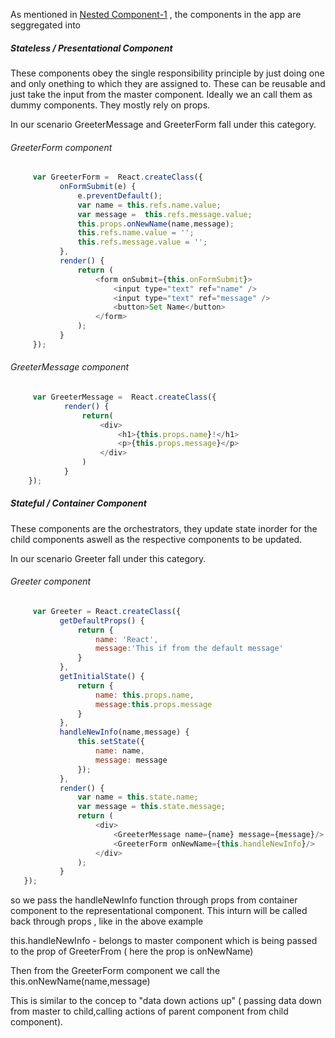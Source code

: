 As mentioned in [Nested Component-1](NESTED-COMPONENTS-1.md) , the components in the app are seggregated into


##### Stateless / Presentational Component
 These components obey the single responsibility principle by just doing one and only onething to which they are assigned to.
 These can be reusable and just take the input from the master component.
 Ideally we an call them as dummy components.
 They mostly rely on props.

 In our scenario GreeterMessage and GreeterForm fall under this category.

###### GreeterForm component

 ```javascript
      var GreeterForm =  React.createClass({
            onFormSubmit(e) {
                e.preventDefault();
                var name = this.refs.name.value;
                var message =  this.refs.message.value;
                this.props.onNewName(name,message);
                this.refs.name.value = '';
                this.refs.message.value = '';
            },
            render() {
                return (
                    <form onSubmit={this.onFormSubmit}>
                        <input type="text" ref="name" />
                        <input type="text" ref="message" />
                        <button>Set Name</button>
                    </form>
                );
            }
      });
```

###### GreeterMessage component

```javascript
     var GreeterMessage =  React.createClass({
            render() {
                return(
                    <div>
                        <h1>{this.props.name}!</h1>
                        <p>{this.props.message}</p>
                    </div>
                )
            }
    });
```

##### Stateful / Container Component

 These components are the orchestrators, they update state inorder for the child components aswell as the respective components to be updated.

 In our scenario Greeter fall under this category.

 ###### Greeter component

 ```javascript
      var Greeter = React.createClass({
            getDefaultProps() {
                return {
                    name: 'React',
                    message:'This if from the default message'
                }
            },
            getInitialState() {
                return {
                    name: this.props.name,
                    message:this.props.message
                }
            },
            handleNewInfo(name,message) {
                this.setState({
                    name: name,
                    message: message
                });
            },
            render() {
                var name = this.state.name;
                var message = this.state.message;
                return (
                    <div>
                        <GreeterMessage name={name} message={message}/>
                        <GreeterForm onNewName={this.handleNewInfo}/>
                    </div>
                );
            }
    });
 ```
 so we pass the handleNewInfo function through props from container component to the representational component.
 This inturn will be called back through props , like in the above example

 this.handleNewInfo - belongs to master component which is being passed to the prop of GreeterFrom ( here the prop is onNewName)

Then from the GreeterForm component we call the this.onNewName(name,message)

This is similar to the concep to "data down actions up" ( passing data down from master to child,calling actions of parent component from child component).
